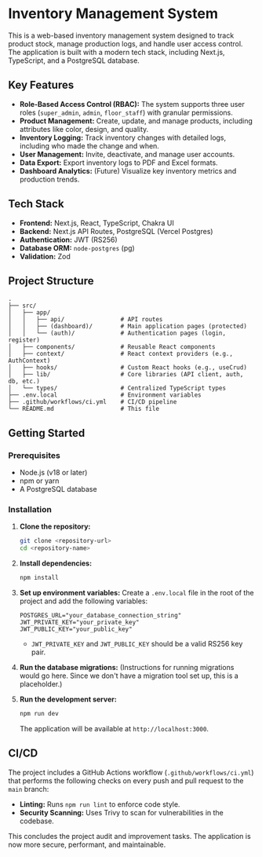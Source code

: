 # Inventory Management System

This is a web-based inventory management system designed to track product stock, manage production logs, and handle user access control. The application is built with a modern tech stack, including Next.js, TypeScript, and a PostgreSQL database.

## Key Features

*   **Role-Based Access Control (RBAC):** The system supports three user roles (`super_admin`, `admin`, `floor_staff`) with granular permissions.
*   **Product Management:** Create, update, and manage products, including attributes like color, design, and quality.
*   **Inventory Logging:** Track inventory changes with detailed logs, including who made the change and when.
*   **User Management:** Invite, deactivate, and manage user accounts.
*   **Data Export:** Export inventory logs to PDF and Excel formats.
*   **Dashboard Analytics:** (Future) Visualize key inventory metrics and production trends.

## Tech Stack

*   **Frontend:** Next.js, React, TypeScript, Chakra UI
*   **Backend:** Next.js API Routes, PostgreSQL (Vercel Postgres)
*   **Authentication:** JWT (RS256)
*   **Database ORM:** `node-postgres` (pg)
*   **Validation:** Zod

## Project Structure

```
.
├── src/
│   ├── app/
│   │   ├── api/                # API routes
│   │   ├── (dashboard)/        # Main application pages (protected)
│   │   └── (auth)/             # Authentication pages (login, register)
│   ├── components/             # Reusable React components
│   ├── context/                # React context providers (e.g., AuthContext)
│   ├── hooks/                  # Custom React hooks (e.g., useCrud)
│   ├── lib/                    # Core libraries (API client, auth, db, etc.)
│   └── types/                  # Centralized TypeScript types
├── .env.local                  # Environment variables
├── .github/workflows/ci.yml    # CI/CD pipeline
└── README.md                   # This file
```

## Getting Started

### Prerequisites

*   Node.js (v18 or later)
*   npm or yarn
*   A PostgreSQL database

### Installation

1.  **Clone the repository:**
    ```bash
    git clone <repository-url>
    cd <repository-name>
    ```

2.  **Install dependencies:**
    ```bash
    npm install
    ```

3.  **Set up environment variables:**
    Create a `.env.local` file in the root of the project and add the following variables:

    ```
    POSTGRES_URL="your_database_connection_string"
    JWT_PRIVATE_KEY="your_private_key"
    JWT_PUBLIC_KEY="your_public_key"
    ```

    *   `JWT_PRIVATE_KEY` and `JWT_PUBLIC_KEY` should be a valid RS256 key pair.

4.  **Run the database migrations:**
    (Instructions for running migrations would go here. Since we don't have a migration tool set up, this is a placeholder.)

5.  **Run the development server:**
    ```bash
    npm run dev
    ```

    The application will be available at `http://localhost:3000`.

## CI/CD

The project includes a GitHub Actions workflow (`.github/workflows/ci.yml`) that performs the following checks on every push and pull request to the `main` branch:

*   **Linting:** Runs `npm run lint` to enforce code style.
*   **Security Scanning:** Uses Trivy to scan for vulnerabilities in the codebase.

This concludes the project audit and improvement tasks. The application is now more secure, performant, and maintainable.
